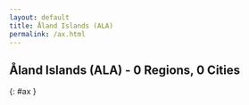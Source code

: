 ```yaml
---
layout: default
title: Åland Islands (ALA)
permalink: /ax.html
---
```



## Åland Islands (ALA) - 0 Regions, 0 Cities
{: #ax }






 
